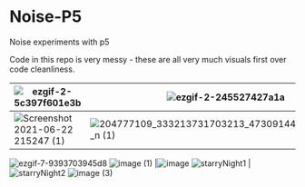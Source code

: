# Noise-P5


Noise experiments with p5

Code in this repo is very messy - these are all very much visuals first over code cleanliness.


![ezgif-2-5c397f601e3b](https://user-images.githubusercontent.com/17143693/123219993-68649480-d4c5-11eb-91a3-a6cb42f7bddb.gif) |![ezgif-2-245527427a1a](https://user-images.githubusercontent.com/17143693/123219823-3c491380-d4c5-11eb-93e8-b22b87be9b41.gif) | 
-----------|----------------
![Screenshot 2021-06-22 215247 (1)](https://user-images.githubusercontent.com/17143693/123220413-d8731a80-d4c5-11eb-9eab-859411284779.png) | ![204777109_333213731703213_4730914481237256688_n (1)](https://user-images.githubusercontent.com/17143693/123220014-6f8ba280-d4c5-11eb-88f3-3e2562eda6f6.png) 
![ezgif-7-9393703945d8](https://user-images.githubusercontent.com/17143693/123865634-11771900-d924-11eb-8293-4fadbd56a28f.gif)
![image (1)](https://user-images.githubusercontent.com/17143693/124671396-4ef01f00-dead-11eb-89ff-2552d14cd7e4.gif) |![image](https://user-images.githubusercontent.com/17143693/124671405-5283a600-dead-11eb-8794-e5f12b76e368.gif)
![starryNight1](https://user-images.githubusercontent.com/17143693/149640308-a8c3ddbb-375e-4d89-8d26-78da660daaeb.gif) |![starryNight2](https://user-images.githubusercontent.com/17143693/149640310-2ddff456-f37e-4424-8a7e-820d715d3101.gif)
![image (3)](https://user-images.githubusercontent.com/17143693/149640921-82396390-8b9b-4216-81f3-9d62cd6c6528.gif)
